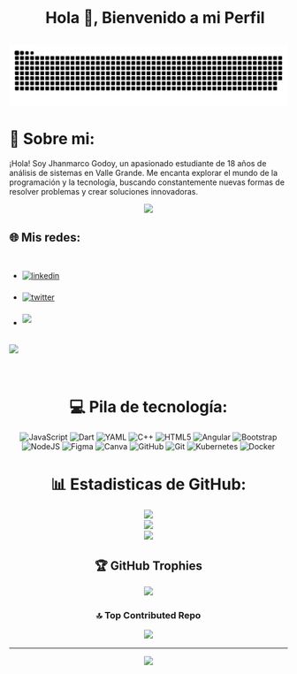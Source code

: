 <!--h1 without bottom border-->
<div id="user-content-toc">
  <ul align="center">
    <summary><h1 style="display: inline-block">Hola 👋, Bienvenido a mi Perfil</h1></summary>
  </ul>
</div>
<!--- snake -->
<div align="center">
  <img  src="https://github.com/1999AZZAR/1999AZZAR/blob/readme/resources/img/grid-snake.svg"
       alt="snake" /></a>
</div>

# 💫 Sobre mi:
¡Hola! Soy Jhanmarco Godoy, un apasionado estudiante de 18 años de análisis de sistemas en Valle Grande. Me encanta explorar el mundo de la programación y la tecnología, buscando constantemente nuevas formas de resolver problemas y crear soluciones innovadoras.

<p align="center">
  <a href="https://github.com/DenverCoder1/readme-typing-svg"><img src="https://readme-typing-svg.herokuapp.com?font=Time+New+Roman&color=cyan&size=25&center=true&vCenter=true&width=600&height=100&lines=Assalamu+O+Alaikum+Warahmatullah..&hearts;++;Self-taught+Front-End+Developer,;Computer+Science+Student,;CTF+Newbie,;Active+Learner/Researcher,;Love+to+learn+new+stuffs..<3"></a>
</p>


## 🌐 Mis redes:
<br>
<div align='left'>

<ul>

<li>
<a href="https://linkedin.com/in/jhanmarco-godoy-levano-50b620240" target="_blank">
<img src="https://img.shields.io/badge/linkedin:  JhanmarcoGodoy-%2300acee.svg?color=405DE6&style=for-the-badge&logo=linkedin&logoColor=white" alt=linkedin style="margin-bottom: 5px;"/>
</a>
</li>

<br>

<li>
  <a href="[https://twitter.com/X](https://twitter.com/JhanmarcoL52437)" target="_blank">
    <img src="https://img.shields.io/badge/twitter: JhanmarcoGodoy-%2300acee.svg?color=1DA1F2&style=for-the-badge&logo=twitter&logoColor=white" alt="twitter" style="margin-bottom: 5px;"/>
  </a>
</li>



<br>

<li>
<a href="jhanmarco.godoy@vallegrande.edu.pe" target="_blank">
<img src="https://img.shields.io/badge/gmail:  JhanmarcoGodoy-%23EA4335.svg?style=for-the-badge&logo=gmail&logoColor=white" t=mail style="margin-bottom: 5px;" />
</a>
</li>
	
</ul>
</div>

<br>
<img src="https://user-images.githubusercontent.com/73097560/115834477-dbab4500-a447-11eb-908a-139a6edaec5c.gif">
<br>
<br>
<br>

<div align='center'>

# 💻 Pila de tecnología:
![JavaScript](https://img.shields.io/badge/javascript-%23323330.svg?style=for-the-badge&logo=javascript&logoColor=%23F7DF1E) ![Dart](https://img.shields.io/badge/dart-%230175C2.svg?style=for-the-badge&logo=dart&logoColor=white) ![YAML](https://img.shields.io/badge/yaml-%23ffffff.svg?style=for-the-badge&logo=yaml&logoColor=151515) ![C++](https://img.shields.io/badge/c++-%2300599C.svg?style=for-the-badge&logo=c%2B%2B&logoColor=white) ![HTML5](https://img.shields.io/badge/html5-%23E34F26.svg?style=for-the-badge&logo=html5&logoColor=white) ![Angular](https://img.shields.io/badge/angular-%23DD0031.svg?style=for-the-badge&logo=angular&logoColor=white) ![Bootstrap](https://img.shields.io/badge/bootstrap-%238511FA.svg?style=for-the-badge&logo=bootstrap&logoColor=white) ![NodeJS](https://img.shields.io/badge/node.js-6DA55F?style=for-the-badge&logo=node.js&logoColor=white) ![Figma](https://img.shields.io/badge/figma-%23F24E1E.svg?style=for-the-badge&logo=figma&logoColor=white) ![Canva](https://img.shields.io/badge/Canva-%2300C4CC.svg?style=for-the-badge&logo=Canva&logoColor=white) ![GitHub](https://img.shields.io/badge/github-%23121011.svg?style=for-the-badge&logo=github&logoColor=white) ![Git](https://img.shields.io/badge/git-%23F05033.svg?style=for-the-badge&logo=git&logoColor=white) ![Kubernetes](https://img.shields.io/badge/kubernetes-%23326ce5.svg?style=for-the-badge&logo=kubernetes&logoColor=white) ![Docker](https://img.shields.io/badge/docker-%230db7ed.svg?style=for-the-badge&logo=docker&logoColor=white)
# 📊 Estadisticas de GitHub:
![](https://github-readme-stats.vercel.app/api?username=JhanmarcoGodoyLevano&theme=radical&hide_border=false&include_all_commits=false&count_private=false)<br/>
![](https://github-readme-streak-stats.herokuapp.com/?user=JhanmarcoGodoyLevano&theme=radical&hide_border=false)<br/>
![](https://github-readme-stats.vercel.app/api/top-langs/?username=JhanmarcoGodoyLevano&theme=radical&hide_border=false&include_all_commits=false&count_private=false&layout=compact)

## 🏆 GitHub Trophies
![](https://github-profile-trophy.vercel.app/?username=JhanmarcoGodoyLevano&theme=radical&no-frame=false&no-bg=true&margin-w=4)

### 🔝 Top Contributed Repo
![](https://github-contributor-stats.vercel.app/api?username=JhanmarcoGodoyLevano&limit=5&theme=dark&combine_all_yearly_contributions=true)


---
[![](https://visitcount.itsvg.in/api?id=JhanmarcoGodoyLevano&icon=0&color=0)](https://visitcount.itsvg.in)

<!-- Proudly created with GPRM ( https://gprm.itsvg.in ) -->
